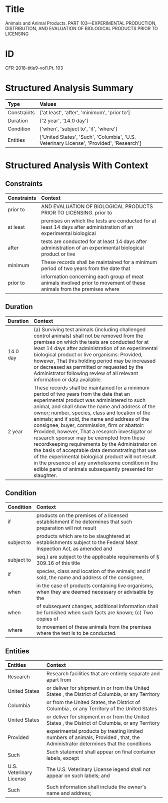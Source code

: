 # Title

 Animals and Animal Products. PART 103—EXPERIMENTAL PRODUCTION, DISTRIBUTION, AND EVALUATION OF BIOLOGICAL PRODUCTS PRIOR TO LICENSING


# ID

 CFR-2018-title9-vol1.Pt. 103


# Structured Analysis Summary

| Type        | Values                                                                                   |
|:------------|:-----------------------------------------------------------------------------------------|
| Constraints | ['at least', 'after', 'minimum', 'prior to']                                             |
| Duration    | ['2 year', '14.0 day']                                                                   |
| Condition   | ['when', 'subject to', 'if', 'where']                                                    |
| Entities    | ['United States', 'Such', 'Columbia', 'U.S. Veterinary License', 'Provided', 'Research'] |


# Structured Analysis With Context

 


## Constraints

| Constraints   | Context                                                                                                               |
|:--------------|:----------------------------------------------------------------------------------------------------------------------|
| prior to      | AND EVALUATION OF BIOLOGICAL PRODUCTS PRIOR TO LICENSING. prior to                                                    |
| at least      | premises on which the tests are conducted for at least 14 days after administration of an experimental biological     |
| after         | tests are conducted for at least 14 days after administration of an experimental biological product or live           |
| minimum       | These records shall be maintained for a  minimum period of two years from the date that                               |
| prior to      | information concerning each group of meat animals involved prior to movement of these animals from the premises where |


## Duration

| Duration   | Context                                                                                                                                                                                                                                                                                                                                                                                                                                                                                                                                                                                                                                                                                                                       |
|:-----------|:------------------------------------------------------------------------------------------------------------------------------------------------------------------------------------------------------------------------------------------------------------------------------------------------------------------------------------------------------------------------------------------------------------------------------------------------------------------------------------------------------------------------------------------------------------------------------------------------------------------------------------------------------------------------------------------------------------------------------|
| 14.0 day   | (a) Surviving test animals (including challenged control animals) shall not be removed from the premises on which the tests are conducted for at least 14 days after administration of an experimental biological product or live organisms: Provided, however, That this holding period may be increased or decreased as permitted or requested by the Administrator following review of all relevant information or data available.                                                                                                                                                                                                                                                                                         |
| 2 year     | These records shall be maintained for a minimum period of two years from the date that an experimental product was administered to such animal, and shall show the name and address of the owner; number, species, class and location of the animals; and if sold, the name and address of the consignee, buyer, commission, firm or abattoir: Provided, however, That a research investigator or research sponsor may be exempted from these recordkeeping requirements by the Administrator on the basis of acceptable data demonstrating that use of the experimental biological product will not result in the presence of any unwholesome condition in the edible parts of animals subsequently presented for slaughter. |


## Condition

| Condition   | Context                                                                                                           |
|:------------|:------------------------------------------------------------------------------------------------------------------|
| if          | products on the premises of a licensed establishment if he determines that such preparation will not result       |
| subject to  | products which are to be slaughtered at establishments subject to the Federal Meat Inspection Act, as amended and |
| subject to  | seq.) are  subject to the applicable requirements of &#167;&#8201;309.16 of this title                            |
| if          | species, class and location of the animals; and if sold, the name and address of the consignee,                   |
| when        | in the case of products containing live organisms, when they are deemed necessary or advisable by the             |
| when        | of subsequent changes, additional information shall be furnished when such facts are known; (c) Two copies of     |
| where       | to movement of these animals from the premises where  the test is to be conducted.                                |


## Entities

| Entities                | Context                                                                                                                         |
|:------------------------|:--------------------------------------------------------------------------------------------------------------------------------|
| Research                | Research facilities that are entirely separate and apart from                                                                   |
| United States           | or deliver for shipment in or from the United States , the District of Columbia, or any Territory                               |
| Columbia                | or from the United States, the District of Columbia , or any Territory of the United States                                     |
| United States           | or deliver for shipment in or from the United States , the District of Columbia, or any Territory                               |
| Provided                | experimental products by treating limited numbers of animals, Provided , that, the Administrator determines that the conditions |
| Such                    | Such statement shall appear on final container labels, except                                                                   |
| U.S. Veterinary License | The  U.S. Veterinary License legend shall not appear on such labels; and                                                        |
| Such                    | Such information shall include the owner's name and address;                                                                    |



